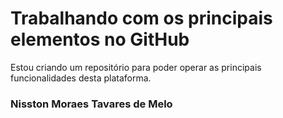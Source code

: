 # Trabalhando com os principais elementos no GitHub

Estou criando um repositório para poder operar as principais funcionalidades desta plataforma.

### Nisston Moraes Tavares de Melo
